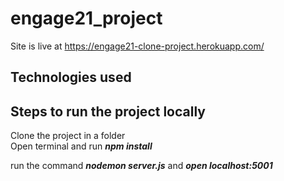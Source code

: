 # engage21_project

Site is live at https://engage21-clone-project.herokuapp.com/

## Technologies used



## Steps to run the project locally

Clone the project in a folder<br>
Open terminal and run <b><i>npm install </i></b><br>

run the command <b><i>nodemon server.js</i></b> and <b><i>open localhost:5001</i></b>
